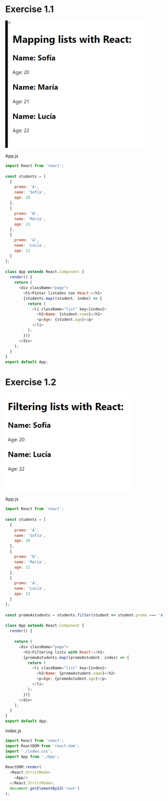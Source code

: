# Exercise 1.1

![](https://github.com/cvcastano/ejercicios-de-adalab/blob/master/module%203/module-3-lesson-03-components-in-react/module-3-lesson-03-ex-01/src/list.png)

App.js
```javaScript
import React from 'react';

const students = [
  {
    promo: 'A',
    name: 'Sofía',
    age: 20
  },
  {
    promo: 'B',
    name: 'María',
    age: 21
  },
  {
    promo: 'A',
    name: 'Lucía',
    age: 22
  }
];

class App extends React.Component {
  render() {
    return (
      <div className="page">
        <h1>Pintar listados con React:</h1>
        {students.map((student, index) => {
          return (
            <li className="list" key={index}>
              <h2>Name: {student.name}</h2>
              <p>Age: {student.age}</p>
            </li>
          );
        })}
      </div>
    );
  }
}
export default App;
```

# Exercise 1.2
![](https://github.com/cvcastano/ejercicios-de-adalab/blob/master/module%203/module-3-lesson-03-components-in-react/module-3-lesson-03-ex-01/src/image%20(2).png)

App.js
```javaScript
import React from 'react';

const students = [
  {
    promo: 'A',
    name: 'Sofía',
    age: 20
  },
  {
    promo: 'B',
    name: 'María',
    age: 21
  },
  {
    promo: 'A',
    name: 'Lucía',
    age: 22
  }
];

const promoAstudents = students.filter(student => student.promo === 'A');

class App extends React.Component {
  render() {

    return (
      <div className="page">
        <h1>Filtering lists with React:</h1>
        {promoAstudents.map((promoAstudent, index) => {
          return (
            <li className="list" key={index}>
              <h2>Name: {promoAstudent.name}</h2>
              <p>Age: {promoAstudent.age}</p>
            </li>
          );
        })}
      </div>
    );
  }
}
export default App;
```

index.js
```javaScript
import React from 'react';
import ReactDOM from 'react-dom';
import './index.css';
import App from './App';

ReactDOM.render(
  <React.StrictMode>
    <App/>
  </React.StrictMode>,
  document.getElementById('root')
);
```
